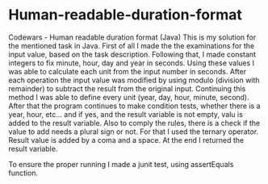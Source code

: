 # Human-readable-duration-format
Codewars - Human readable duration format (Java)
This is my solution for the mentioned task in Java. First of all I made the the examinations for the input value, based on the task description. Following that, I made constant integers to fix minute, hour, day and year in seconds. Using these values I was able to calculate each unit from the input number in seconds. After each operation the input value was modified by using modulo (division with remainder) to subtract the result from the original input. Continuing this method I was able to define every unit (year, day, hour, minute, second). 
After that the program continues to make condition tests, whether there is a year, hour, etc... and if yes, and the result variable is not empty, valu is added to the result variable. Also to comply the rules, there is a check if the value to add needs a plural sign or not. For that I used the ternary operator. Result value is added by a coma and a space.
At the end I returned the result variable. 

To ensure the proper running I made a junit test, using assertEquals function.
